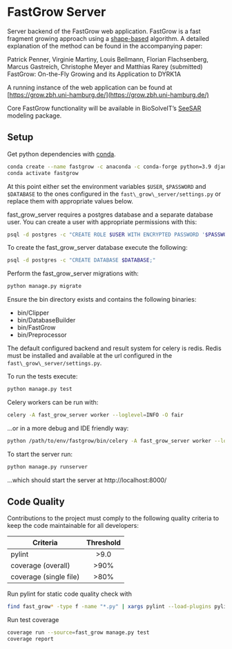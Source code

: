 # FastGrow Server

Server backend of the FastGrow web application. FastGrow is a fast fragment growing approach using
a [shape-based](https://doi.org/10.1021/acs.jcim.0c00920) algorithm. A detailed explanation of the method can be found
in the accompanying paper:

Patrick Penner, Virginie Martiny, Louis Bellmann, Florian Flachsenberg, Marcus Gastreich, Christophe Meyer and Matthias
Rarey (submitted) FastGrow: On-the-Fly Growing and its Application to DYRK1A

A running instance of the web application can be found
at [https://grow.zbh.uni-hamburg.de/](https://grow.zbh.uni-hamburg.de/)

Core FastGrow functionality will be available in BioSolveIT’s [SeeSAR](https://www.biosolveit.de/SeeSAR/) modeling
package.

## Setup

Get python dependencies with [conda](https://docs.conda.io/en/latest/miniconda.html).

```bash
conda create --name fastgrow -c anaconda -c conda-forge python=3.9 django celery psycopg2 redis redis-py vine pylint pylint-django coverage selenium
conda activate fastgrow
```

At this point either set the environment variables `$USER`, `$PASSWORD` and
`$DATABASE` to the ones configured in the `fast\_grow\_server/settings.py` or replace them with appropriate values
below.

fast\_grow\_server requires a postgres database and a separate database user. You can create a user with appropriate
permissions with this:

```bash
psql -d postgres -c "CREATE ROLE $USER WITH ENCRYPTED PASSWORD '$PASSWORD'; ALTER ROLE $USER WITH LOGIN CREATEDB;"
```

To create the fast\_grow\_server database execute the following:

```bash
psql -d postgres -c "CREATE DATABASE $DATABASE;"
```

Perform the fast\_grow\_server migrations with:

```bash
python manage.py migrate
```

Ensure the bin directory exists and contains the following binaries:

- bin/Clipper
- bin/DatabaseBuilder
- bin/FastGrow
- bin/Preprocessor

The default configured backend and result system for celery is redis. Redis must be installed and available at the url
configured in the
`fast\_grow\_server/settings.py`.

To run the tests execute:

```bash
python manage.py test
```

Celery workers can be run with:

```bash
celery -A fast_grow_server worker --loglevel=INFO -O fair
```

...or in a more debug and IDE friendly way:

```bash
python /path/to/env/fastgrow/bin/celery -A fast_grow_server worker --loglevel=INFO -O fair
```

To start the server run:

```bash
python manage.py runserver
```

...which should start the server at http://localhost:8000/

## Code Quality

Contributions to the project must comply to the following quality criteria to keep the code maintainable for all
developers:

| Criteria               | Threshold     |
| -------------          |:-------------:|
| pylint                 | \>9.0         |
| coverage (overall)     | \>90%         |
| coverage (single file) | \>80%         |

Run pylint for static code quality check with

```bash
find fast_grow* -type f -name "*.py" | xargs pylint --load-plugins pylint_django --django-settings-module=fast_grow_server.settings
```

Run test coverage

```bash
coverage run --source=fast_grow manage.py test
coverage report
```

